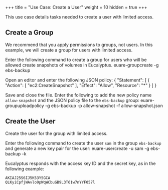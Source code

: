+++
title = "Use Case: Create a User"
weight = 10
hidden = true
+++

This use case details tasks needed to create a user with limited access. 


## Create a Group
We recommend that you apply permissions to groups, not users. In this example, we will create a group for users with limited access. 

Enter the following command to create a group for users who will be allowed create snapshots of volumes in Eucalyptus. 
    euare-groupcreate -g ebs-backup

Open an editor and enter the following JSON policy: 
    {
      "Statement": [
        {
          "Action": [
            "ec2:CreateSnapshot"
          ],
          "Effect": "Allow",
          "Resource": "*"
        }
      ]
    }

Save and close the file. Enter the following to add the new policy name `allow-snapshot` and the JSON policy file to the `ebs-backup` group: 
    euare-groupuploadpolicy -g ebs-backup -p allow-snapshot -f allow-snapshot.json


## Create the User
Create the user for the group with limited access. 

Enter the following command to create the user `sam` in the group `ebs-backup` and generate a new key pair for the user: 
    euare-usercreate -u sam -g ebs-backup -k

Eucalyptus responds with the access key ID and the secret key, as in the following example: 


    AKIAJ25S6IJ5K53Y5GCA
    QLKyiCpfjWAvlo9pWqWCbuGB9L3T61w7nYYF057l

